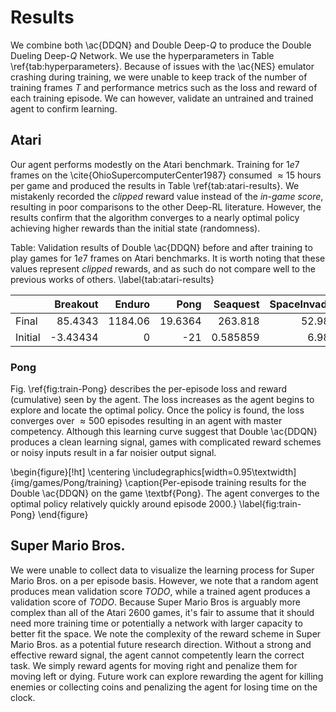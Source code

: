 # Results

We combine both \ac{DDQN} and Double Deep-$Q$ to produce the Double Dueling
Deep-$Q$ Network. We use the hyperparameters in Table
\ref{tab:hyperparameters}. Because of issues with the \ac{NES} emulator
crashing during training, we were unable to keep track of the number of
training frames $T$ and performance metrics such as the loss and reward of
each training episode. We can however, validate an untrained and trained
agent to confirm learning.

## Atari

Our agent performs modestly on the Atari benchmark. Training for $1e7$ frames
on the \cite{OhioSupercomputerCenter1987} consumed $\approx 15$ hours per
game and produced the results in Table \ref{tab:atari-results}. We mistakenly
recorded the _clipped_ reward value instead of the _in-game score_, resulting
in poor comparisons to the other Deep-RL literature. However, the results
confirm that the algorithm converges to a nearly optimal policy achieving
higher rewards than the initial state (randomness).

Table: Validation results of Double \ac{DDQN} before and after training to
play games for $1e7$ frames on Atari benchmarks. It is worth noting that these
values represent _clipped_ rewards, and as such do not compare well to the
previous works of others. \label{tab:atari-results}

|         |   Breakout |   Enduro |     Pong |   Seaquest |   SpaceInvaders |
|:--------|-----------:|---------:|---------:|-----------:|----------------:|
| Final   |   85.4343  |  1184.06 |  19.6364 | 263.818    |         52.9899 |
| Initial |   -3.43434 |     0    | -21      |   0.585859 |          6.9899 |

### Pong

Fig. \ref{fig:train-Pong} describes the per-episode loss and reward
(cumulative) seen by the agent. The loss increases as the agent begins to
explore and locate the optimal policy. Once the policy is found, the loss
converges over $\approx 500$ episodes resulting in an agent with master
competency. Although this learning curve suggest that Double \ac{DDQN}
produces a clean learning signal, games with complicated reward schemes or
noisy inputs result in a far noisier output signal.

\begin{figure}[!ht]
\centering
\includegraphics[width=0.95\textwidth]{img/games/Pong/training}
\caption{Per-episode training results for the Double \ac{DDQN} on the game
\textbf{Pong}. The agent converges to the optimal policy relatively quickly
around episode 2000.}
\label{fig:train-Pong}
\end{figure}

## Super Mario Bros.

We were unable to collect data to visualize the learning process for Super
Mario Bros. on a per episode basis. However, we note that a random agent
produces mean validation score $TODO$, while a trained agent produces a
validation score of $TODO$. Because Super Mario Bros is arguably more complex
than all of the Atari 2600 games, it's fair to assume that it should need
more training time or potentially a network with larger capacity to better
fit the space. We note the complexity of the reward scheme in Super Mario
Bros. as a potential future research direction. Without a strong and
effective reward signal, the agent cannot competently learn the correct task.
We simply reward agents for moving right and penalize them for moving left or
dying. Future work can explore rewarding the agent for killing enemies or
collecting coins and penalizing the agent for losing time on the clock.
